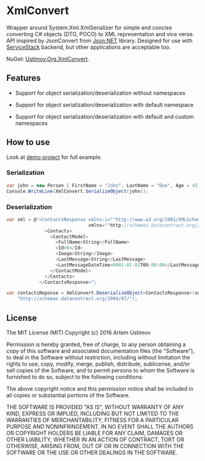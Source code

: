 ﻿# XmlConvert

Wrapper around System.Xml.XmlSerializer for simple and concise converting C# objects (DTO, POCO) to XML representation and vice verse.
API inspired by JsonConvert from [Json.NET](https://github.com/JamesNK/Newtonsoft.Json) library.
Designed for use with [ServiceStack](https://github.com/ServiceStack/ServiceStack) backend, but other applications are acceptable too.

NuGet: [Ustimov.Org.XmlConvert](https://www.nuget.org/packages/Ustimov.Org.XmlConvert).

## Features

* Support for object serialization/deserialization without namespaces

* Support for object serialization/deserialization with default namespace

* Support for object serialization/deserialization with default and custom namespaces

## How to use

Look at [demo project](https://github.com/Ustimov/XmlConvert/blob/master/XmlConvertDemo/Program.cs) for full example.

### Serialization

```cs
var john = new Person { FirstName = "John", LastName = "Doe", Age = 45 };
Console.WriteLine(XmlConvert.SerializeObject(john));
```

### Deserialization
```cs
var xml = @"<ContactsResponse xmlns:i=""http://www.w3.org/2001/XMLSchema-instance""
							  xmlns=""http://schemas.datacontract.org/2004/07/"">
			  <Contacts>
				<ContactModel>
				  <FullName>String</FullName>
				  <Id>0</Id>
				  <Image>String</Image>
				  <LastMessage>String</LastMessage>
				  <LastMessageDateTime>0001-01-01T00:00:00</LastMessageDateTime>
				</ContactModel>
			  </Contacts>
			</ContactsResponse>";

var contactsReponse = XmlConvert.DeserializeObject<ContactsResponse>(xml,
	"http://schemas.datacontract.org/2004/07/");
```

## License

The MIT License (MIT)
Copyright (c) 2016 Artem Ustimov

Permission is hereby granted, free of charge, to any person obtaining a copy of this software and associated documentation files (the "Software"), to deal in the Software without restriction, including without limitation the rights to use, copy, modify, merge, publish, distribute, sublicense, and/or sell copies of the Software, and to permit persons to whom the Software is furnished to do so, subject to the following conditions:

The above copyright notice and this permission notice shall be included in all copies or substantial portions of the Software.

THE SOFTWARE IS PROVIDED "AS IS", WITHOUT WARRANTY OF ANY KIND, EXPRESS OR IMPLIED, INCLUDING BUT NOT LIMITED TO THE WARRANTIES OF MERCHANTABILITY, FITNESS FOR A PARTICULAR PURPOSE AND NONINFRINGEMENT. IN NO EVENT SHALL THE AUTHORS OR COPYRIGHT HOLDERS BE LIABLE FOR ANY CLAIM, DAMAGES OR OTHER LIABILITY, WHETHER IN AN ACTION OF CONTRACT, TORT OR OTHERWISE, ARISING FROM, OUT OF OR IN CONNECTION WITH THE SOFTWARE OR THE USE OR OTHER DEALINGS IN THE SOFTWARE.